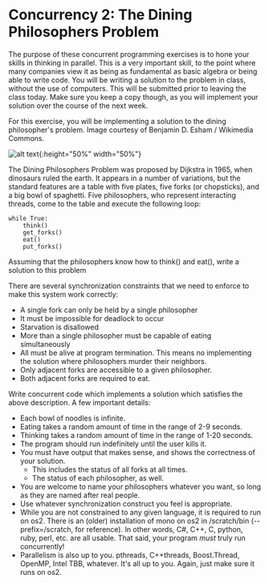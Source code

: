 # Concurrency 2: The Dining Philosophers Problem

The purpose of these concurrent programming exercises is to hone your skills in thinking in parallel. This is a very important skill, to the point where many companies view it as being as fundamental as basic algebra or being able to write code. You will be writing a solution to the problem in class, without the use of computers. This will be submitted prior to leaving the class today. Make sure you keep a copy though, as you will implement your solution over the course of the next week.

For this exercise, you will be implementing a solution to the dining philosopher's problem. Image courtesy of Benjamin D. Esham / Wikimedia Commons.

![alt text](https://upload.wikimedia.org/wikipedia/commons/7/7b/An_illustration_of_the_dining_philosophers_problem.png "Dining philosophers around table"){:height="50%" width="50%"}


The Dining Philosophers Problem was proposed by Dijkstra in 1965, when dinosaurs ruled the earth. It appears in a number of variations, but the standard features are a table with five plates, five forks (or chopsticks), and a big bowl of spaghetti. Five philosophers, who represent interacting threads, come to the table and execute the following loop:

```
while True:
	think()
	get_forks()
	eat()
	put_forks()
```

Assuming that the philosophers know how to think() and eat(), write a solution to this problem

There are several synchronization constraints that we need to enforce to make this system work correctly:
* A single fork can only be held by a single philosopher
* It must be impossible for deadlock to occur
* Starvation is disallowed
* More than a single philosopher must be capable of eating simultaneously
* All must be alive at program termination. This means no implementing the solution where philosophers murder their neighbors.
* Only adjacent forks are accessible to a given philosopher.
* Both adjacent forks are required to eat.

Write concurrent code which implements a solution which satisfies the above description. A few important details:

* Each bowl of noodles is infinite.
* Eating takes a random amount of time in the range of 2-9 seconds.
* Thinking takes a random amount of time in the range of 1-20 seconds.
* The program should run indefinitely until the user kills it.
* You must have output that makes sense, and shows the correctness of your solution.
   * This includes the status of all forks at all times.
   * The status of each philosopher, as well.
* You are welcome to name your philosophers whatever you want, so long as they are named after real people.
* Use whatever synchronization construct you feel is appropriate.
* While you are not constrained to any given language, it is required to run on os2. There is an (older) installation of mono on os2 in /scratch/bin (--prefix=/scratch, for reference). In other words, C#, C++, C, python, ruby, perl, etc. are all usable. That said, your program *must* truly run concurrently!
* Parallelism is also up to you. pthreads, C++threads, Boost.Thread, OpenMP, Intel TBB, whatever. It's all up to you. Again, just make sure it runs on os2.